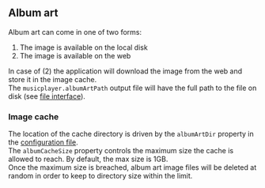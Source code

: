 ## Album art
Album art can come in one of two forms:

1. The image is available on the local disk
1. The image is available on the web

In case of (2) the application will download the image from the web and store it in the image cache.  
The `musicplayer.albumArtPath` output file will have the full path to the file on disk  (see [file interface](interface.html)).

### Image cache
The location of the cache directory is driven by the `albumArtDir` property in the [configuration file](configuration.html).  
The `albumCacheSize` property controls the maximum size the cache is allowed to reach.  By default, the max size is 1GB.  
Once the maximum size is breached, album art image files will be deleted at random in order to keep to directory size 
within the limit. 
